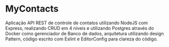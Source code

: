 # MyContacts
Aplicação API REST de controle de contatos utilizando NodeJS com Express, realizando CRUD em 4 níveis e utilizando Postgres através do Docker como gerenciador de Banco de dados, arquitetura utilizando design Pattern, código escrito com Eslint e EditorConfig para clareza do código.

